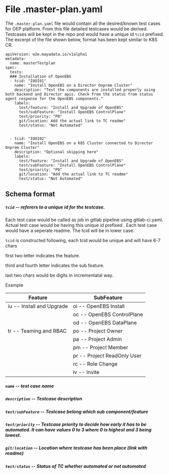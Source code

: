 # File .master-plan.yaml

The `.master-plan.yaml` file would contain all the desired/known test cases for OEP platform.  From this file detailed testcases would be derived. Testcases will be kept in the repo and would have a unique id `tcid` prefixed.  The excerpt of the file shown below, format has been kept similar to K8S CR.


```kind: MasterPlan
apiVersion: e2e.mayadata.io/v1alpha1
metadata:
  name: masterTestplan
spec:
  tests:
  ### Installation of OpenEBS
  - tcid: "IUOI01"
    name: "Install OpenEBS on a Director Onprem Cluster"
    description: "Test the components are installed properly using both backend and Director apis. Check from the status from status agent response for the OpenEBS components."
    labels:
      test/feature: "Install and Upgrade of OpenEBS"
      test/subFeature: "Install OpenEBS ControlPlane"
      test/priority: "P0"
      git/location: Add the actual link to TC readme"
      test/status: "Not Automated"


  - tcid: "IUOI02"
    name: "Install OpenEBS on a K8S Cluster connected to Director Onprem Cluster"
    description: "Optional skipping here"
    labels:
      test/feature: "Install and Upgrade of OpenEBS"
      test/subFeature: "Install OpenEBS ControlPlane"
      test/priority: "P0"
      git/location: "Add the actual link to TC readme"
      test/status: "Not Automated"

```


## Schema format

##### `tcid` -- referers to a unique id for the testcase. 

Each test case would be called as job in gitlab pipeline using  gitlab-ci.yaml. Actual test case would be having this unique id prefixed . Each test case would have a seperate readme. The tcid will be in lower case.

`tcid` is constructed following, each tcid would be unique and will have 6-7 chars

first two letter indicates the feature.

third and fourth letter indicates the sub feature.

last two chars would be digits in incrementatal way.

Example 

| Feature                   | SubFeature                  |
| ------------------------- | --------------------------- |
| iu -- Install and Upgrade | oi -- OpenEBS Install       |
|                           | oc -- OpenEBS ControlPlane  |
|                           | od -- OpenEBS DataPlane     |
| tr -- Teaming and RBAC    | po -- Project Owner         |
|                           | pa -- Project Admin         |
|                           | pm -- Project Member        |
|                           | pr -- Project ReadOnly User |
|                           | rc -- Role Change |
|                           | iv -- Invite |

##### `name` --  test case name
##### `description` -- Testcase description
##### `test/subFeature` -- Testcase belong which sub component/feature
##### `test/priority` -- Testcase priority to decide how early it has to be automated. It can have values 0 to 3 where 0 is highest and 3 being lowest.
##### `git/location` -- Location where testcase has been place (link with readme)
##### `test/status` -- Status of TC whether automated or not automated

